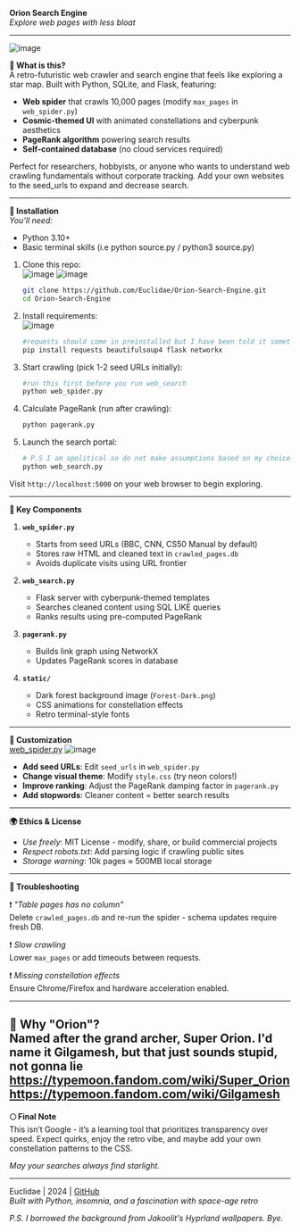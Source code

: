 **Orion Search Engine**  
*Explore web pages with less bloat*  

---
![image](https://github.com/user-attachments/assets/976a4217-96a6-4acd-bbcf-301fa405dc9c)

**🚀 What is this?**  
A retro-futuristic web crawler and search engine that feels like exploring a star map. Built with Python, SQLite, and Flask, featuring:  

- **Web spider** that crawls 10,000 pages (modify `max_pages` in `web_spider.py`)  
- **Cosmic-themed UI** with animated constellations and cyberpunk aesthetics  
- **PageRank algorithm** powering search results  
- **Self-contained database** (no cloud services required)  

Perfect for researchers, hobbyists, or anyone who wants to understand web crawling fundamentals without corporate tracking. Add your own websites to the seed_urls to expand and decrease search.

---

**🌌 Installation**  
*You’ll need:*  
- Python 3.10+  
- Basic terminal skills (i.e python source.py / python3 source.py)

1. Clone this repo:  
  ![image](https://github.com/user-attachments/assets/b3388b32-8467-4c1c-8d3b-bcb54e02c561)
![image](https://github.com/user-attachments/assets/c35f0b53-fd0d-406a-adb7-302f524a7249)


   ```bash
   git clone https://github.com/Euclidae/Orion-Search-Engine.git
   cd Orion-Search-Engine
   ```

3. Install requirements:  
![image](https://github.com/user-attachments/assets/472a5b80-d183-481a-a0c0-c55792cd6eb8)

   ```bash
   #requests should come in preinstalled but I have been told it sometimes doesn't.
   pip install requests beautifulsoup4 flask networkx
   ```

4. Start crawling (pick 1-2 seed URLs initially):  
   ```bash
   #run this first before you run web_search
   python web_spider.py
   ```

5. Calculate PageRank (run after crawling):  
   ```bash
   python pagerank.py
   ```

6. Launch the search portal:  
   ```bash
   # P.S I am apolitical so do not make assumptions based on my choice BBC. It was among the first to come to mind.
   python web_search.py
   ```

Visit `http://localhost:5000` on your web browser to begin exploring.  

---

**🔭 Key Components**  

1. **`web_spider.py`**  
   - Starts from seed URLs (BBC, CNN, CS50 Manual by default)  
   - Stores raw HTML and cleaned text in `crawled_pages.db`  
   - Avoids duplicate visits using URL frontier  

2. **`web_search.py`**  
   - Flask server with cyberpunk-themed templates  
   - Searches cleaned content using SQL LIKE queries  
   - Ranks results using pre-computed PageRank  

3. **`pagerank.py`**  
   - Builds link graph using NetworkX  
   - Updates PageRank scores in database  

4. **`static/`**  
   - Dark forest background image (`Forest-Dark.png`)  
   - CSS animations for constellation effects  
   - Retro terminal-style fonts  

---

**🌠 Customization**  
<u>web_spider.py</u>
![image](https://github.com/user-attachments/assets/f804e920-5dd6-43b9-982e-eb9c2c4849f1)

- **Add seed URLs**: Edit `seed_urls` in `web_spider.py`  
- **Change visual theme**: Modify `style.css` (try neon colors!)  
- **Improve ranking**: Adjust the PageRank damping factor in `pagerank.py`  
- **Add stopwords**: Cleaner content = better search results  

---

**🌍 Ethics & License**  
- *Use freely*: MIT License - modify, share, or build commercial projects  
- *Respect robots.txt*: Add parsing logic if crawling public sites  
- *Storage warning*: 10k pages ≈ 500MB local storage  

---

**📡 Troubleshooting**  

❗ *"Table pages has no column"*  
Delete `crawled_pages.db` and re-run the spider - schema updates require fresh DB.  

❗ *Slow crawling*  
Lower `max_pages` or add timeouts between requests.  

❗ *Missing constellation effects*  
Ensure Chrome/Firefox and hardware acceleration enabled.  

---

**🌌 Why "Orion"?**  
Named after the grand archer, Super Orion. I'd name it Gilgamesh, but that just sounds stupid, not gonna lie
https://typemoon.fandom.com/wiki/Super_Orion
https://typemoon.fandom.com/wiki/Gilgamesh
---

**🌕 Final Note**  
This isn’t Google - it’s a learning tool that prioritizes transparency over speed. Expect quirks, enjoy the retro vibe, and maybe add your own constellation patterns to the CSS.  

*May your searches always find starlight.*  

---  
Euclidae | 2024 | [GitHub](https://github.com/Euclidae)  
*Built with Python, insomnia, and a fascination with space-age retro*

*P.S. I borrowed the background from Jakoolit's Hyprland wallpapers. Bye.*